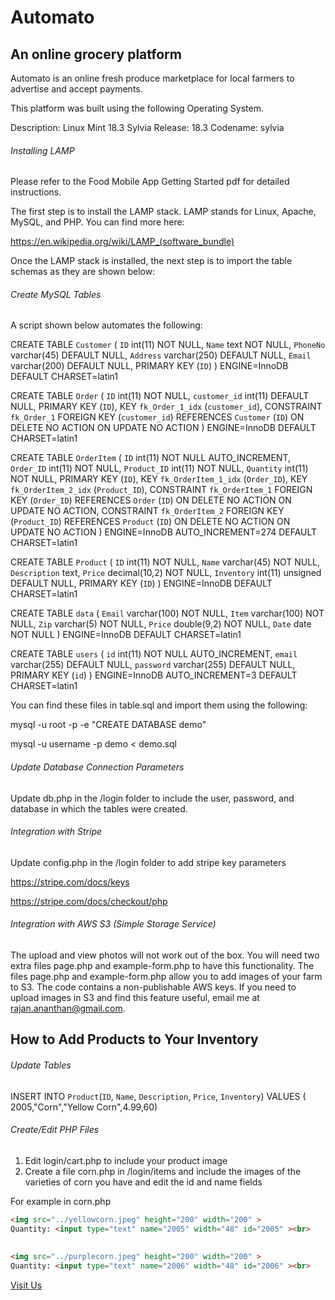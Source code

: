 # Automato

## An online grocery platform

Automato is an online fresh produce marketplace for local farmers to advertise and accept payments. 

This platform was built using the following Operating System. 

Description:	Linux Mint 18.3 Sylvia
Release:	18.3
Codename:	sylvia

###### Installing LAMP

Please refer to the Food Mobile App Getting Started pdf for detailed instructions.

The first step is to install the LAMP stack.  LAMP stands for Linux, Apache, MySQL, and PHP.  You can find more here:

https://en.wikipedia.org/wiki/LAMP_(software_bundle)

Once the LAMP stack is installed, the next step is to import the table schemas as they are shown below:

###### Create MySQL Tables

A script shown below automates the following:

CREATE TABLE `Customer` (
  `ID` int(11) NOT NULL,
  `Name` text NOT NULL,
  `PhoneNo` varchar(45) DEFAULT NULL,
  `Address` varchar(250) DEFAULT NULL,
  `Email` varchar(200) DEFAULT NULL,
  PRIMARY KEY (`ID`)
) ENGINE=InnoDB DEFAULT CHARSET=latin1


CREATE TABLE `Order` (
  `ID` int(11) NOT NULL,
  `customer_id` int(11) DEFAULT NULL,
  PRIMARY KEY (`ID`),
  KEY `fk_Order_1_idx` (`customer_id`),
  CONSTRAINT `fk_Order_1` FOREIGN KEY (`customer_id`) REFERENCES `Customer` (`ID`) ON DELETE NO ACTION ON UPDATE NO ACTION
) ENGINE=InnoDB DEFAULT CHARSET=latin1


CREATE TABLE `OrderItem` (
  `ID` int(11) NOT NULL AUTO_INCREMENT,
  `Order_ID` int(11) NOT NULL,
  `Product_ID` int(11) NOT NULL,
  `Quantity` int(11) NOT NULL,
  PRIMARY KEY (`ID`),
  KEY `fk_OrderItem_1_idx` (`Order_ID`),
  KEY `fk_OrderItem_2_idx` (`Product_ID`),
  CONSTRAINT `fk_OrderItem_1` FOREIGN KEY (`Order_ID`) REFERENCES `Order` (`ID`) ON DELETE NO ACTION ON UPDATE NO ACTION,
  CONSTRAINT `fk_OrderItem_2` FOREIGN KEY (`Product_ID`) REFERENCES `Product` (`ID`) ON DELETE NO ACTION ON UPDATE NO ACTION
) ENGINE=InnoDB AUTO_INCREMENT=274 DEFAULT CHARSET=latin1


CREATE TABLE `Product` (
  `ID` int(11) NOT NULL,
  `Name` varchar(45) NOT NULL,
  `Description` text,
  `Price` decimal(10,2) NOT NULL,
  `Inventory` int(11) unsigned DEFAULT NULL,
  PRIMARY KEY (`ID`)
) ENGINE=InnoDB DEFAULT CHARSET=latin1


CREATE TABLE `data` (
  `Email` varchar(100) NOT NULL,
  `Item` varchar(100) NOT NULL,
  `Zip` varchar(5) NOT NULL,
  `Price` double(9,2) NOT NULL,
  `Date` date NOT NULL
) ENGINE=InnoDB DEFAULT CHARSET=latin1


CREATE TABLE `users` (
  `id` int(11) NOT NULL AUTO_INCREMENT,
  `email` varchar(255) DEFAULT NULL,
  `password` varchar(255) DEFAULT NULL,
  PRIMARY KEY (`id`)
) ENGINE=InnoDB AUTO_INCREMENT=3 DEFAULT CHARSET=latin1


You can find these files in table.sql and import them using the following:

mysql -u root -p -e "CREATE DATABASE demo"

mysql -u username -p demo < demo.sql

###### Update Database Connection Parameters

Update db.php in the /login folder to include the user, password, and database in which the tables were created.


###### Integration with Stripe

Update config.php in the /login folder to add stripe key parameters

https://stripe.com/docs/keys

https://stripe.com/docs/checkout/php


###### Integration with AWS S3 (Simple Storage Service)

The upload and view photos will not work out of the box.  You will need two extra files page.php and example-form.php to have this functionality.  The files page.php and example-form.php allow you to add images of your farm to S3.  The code contains a non-publishable AWS keys.  If you need to upload images in S3 and find this feature useful, email me at rajan.ananthan@gmail.com.

## How to Add Products to Your Inventory

###### Update Tables

INSERT INTO `Product`(`ID`, `Name`, `Description`, `Price`, `Inventory`) VALUES ( 2005,"Corn","Yellow Corn",4.99,60)

###### Create/Edit PHP Files

1. Edit login/cart.php to include your product image
2. Create a file corn.php in /login/items and include the images of the varieties of corn you have and edit the id and name fields 

For example in corn.php

```html
<img src="../yellowcorn.jpeg" height="200" width="200" >
Quantity: <input type="text" name="2005" width="48" id="2005" ><br>	
  	
  	
<img src="../purplecorn.jpeg" height="200" width="200" >
Quantity: <input type="text" name="2006" width="48" id="2006" ><br>	
```






[Visit Us](http://foodio.000webhostapp.com)
